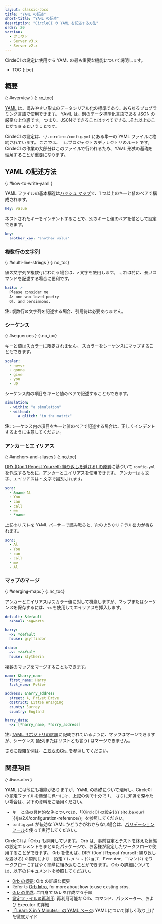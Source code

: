 ```yaml
---
layout: classic-docs
title: "YAML の記述"
short-title: "YAML の記述"
description: "CircleCI の YAML を記述する方法"
order: 20
version:
  - クラウド
  - Server v3.x
  - Server v2.x
---
```


CircleCI の設定に使用する YAML の最も重要な機能について説明します。

* TOC
{:toc}

## 概要
{: #overview }
{:.no_toc}

[YAML](http://yaml.org) は、読みやすい形式のデータシリアル化の標準であり、あらゆるプログラミング言語で使用できます。 YAML は、別のデータ標準化言語である [JSON](https://www.json.org/) の厳密な上位版です。 つまり、JSONでできることはすべてできる...それ以上のことができるということです。

CircleCI の設定は、`~/.circleci/config.yml` にある単一の YAML ファイルに格納されています。 ここでは、`~` はプロジェクトのディレクトリのルートです。 </code> CircleCI の作業の大部分はこのファイルで行われるため、YAML 形式の基礎を理解することが重要になります。

## YAML の記述方法
{: #how-to-write-yaml }

YAML ファイルの基本構造は[ハッシュ マップ](https://en.wikipedia.org/wiki/Hash_table)で、1 つ以上のキーと値のペアで構成されます。

```yaml
key: value
```

ネストされたキーをインデントすることで、別のキーと値のペアを値として設定できます。

```yaml
key:
  another_key: "another value"
```

### 複数行の文字列
{: #multi-line-strings }
{:.no_toc}

値の文字列が複数行にわたる場合は、`>` 文字を使用します。 これは特に、長いコマンドを記述する場合に便利です。

```yaml
haiku: >
  Please consider me
  As one who loved poetry
  Oh, and persimmons.
```

**注:** 複数行の文字列を記述する場合、引用符は必要ありません。

### シーケンス
{: #sequences }
{:.no_toc}

キーと値は[スカラー](https://softwareengineering.stackexchange.com/questions/238033/what-does-it-mean-when-data-is-scalar)に限定されません。 スカラーをシーケンスにマップすることもできます。

```yaml
scalar:
  - never
  - gonna
  - give
  - you
  - up
```

シーケンス内の項目をキーと値のペアで記述することもできます。

```yaml
simulation:
  - within: "a simulation"
  - without:
      a_glitch: "in the matrix"
```

**注:** シーケンス内の項目をキーと値のペアで記述する場合は、正しくインデントするように注意してください。

### アンカーとエイリアス
{: #anchors-and-aliases }
{:.no_toc}

[DRY (Don't Repeat Yourself: 繰り返しを避ける) の原則](https://ja.wikipedia.org/wiki/Don%27t_repeat_yourself)に基づいて `config.yml` を作成するために、アンカーとエイリアスを使用できます。 アンカーは `&` 文字、エイリアスは `*` 文字で識別されます。

```yaml
song:
  - &name Al
  - You
  - can
  - call
  - me
  - *name
```

上記のリストを YAML パーサーで読み取ると、次のようなリテラル出力が得られます。

```yaml
song:
  - Al
  - You
  - can
  - call
  - me
  - Al
```

### マップのマージ
{: #merging-maps }
{:.no_toc}

アンカーとエイリアスはスカラー値に対して機能しますが、マップまたはシーケンスを保存するには、`<<` を使用してエイリアスを挿入します。

```yaml
default: &default
  school: hogwarts

harry:
  <<: *default
  house: gryffindor

draco:
  <<: *default
  house: slytherin
```

複数のマップをマージすることもできます。

```yaml
name: &harry_name
  first_name: Harry
  last_name: Potter

address: &harry_address
  street: 4, Privet Drive
  district: Little Whinging
  county: Surrey
  country: England

harry_data:
  <<: [*harry_name, *harry_address]
```

**注:** [YAML リポジトリの問題](https://github.com/yaml/yaml/issues/35)に記載されているように、マップはマージできますが、シーケンス (配列またはリストとも言う) はマージできません。

さらに複雑な例は、[こちらのGist](https://gist.github.com/bowsersenior/979804) を参照してください。

## 関連項目
{: #see-also }

YAML には他にも機能がありますが、YAML の基礎について理解し、CircleCI の設定ファイルを簡潔に保つには、上記の例で十分です。 さらに知識を深めたい場合は、以下の資料をご活用ください。

- キーと値の具体的な例については、「[CircleCI の設定]({{ site.baseurl }}/ja/2.0/configuration-reference/)」を参照してください。
- `config.yml` が有効な YAML かどうかがわからない場合は、[バリデーション ツール](http://yaml-online-parser.appspot.com/)を使って実行してください。

CircleCI は「Orb」も開発しています。 Orb は、事前設定とテストを終えた状態の設定エレメントをまとめたパッケージで、お客様が設定したワークフローで使用することができます。 Orb を使えば、DRY (Don't Repeat Yourself: 繰り返しを避ける) の原則により、設定エレメント (ジョブ、Executor、コマンド) をワークフローにすばやく簡単に組み込むことができます。 Orb の詳細については、以下のドキュメントを参照してください。

- [Orb の概要]({{site.baseurl}}/ja/2.0/orb-intro/): Orb の詳細な概要
- Refer to [Orb Intro]({{site.baseurl}}/ja/2.0/orb-intro/), for more about how to use existing orbs.
- [Orb の作成]({{site.baseurl}}/ja/2.0/creating-orbs/): ご自身で Orb を作成する手順
- [設定ファイルの再利用]({{site.baseurl}}/ja/2.0/reusing-config/): 再利用可能な Orb、コマンド、パラメーター、および Executor の詳細
- [「Learn X in Y Minutes」の YAML ページ](https://learnxinyminutes.com/docs/yaml/): YAML について詳しく取り上げた徹底ガイド
